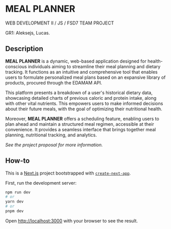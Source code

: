 # MEAL PLANNER

WEB DEVELOPMENT II / JS / FSD7 TEAM PROJECT

GR1: Aleksejs, Lucas.

## Description

**MEAL PLANNER** is a dynamic, web-based application designed for health-conscious individuals aiming to streamline their meal planning and dietary tracking. It functions as an intuitive and comprehensive tool that enables users to formulate personalized meal plans based on an expansive library of products, procured through the EDAMAM API.

This platform presents a breakdown of a user's historical dietary data, showcasing detailed charts of previous caloric and protein intake, along with other vital nutrients. This empowers users to make informed decisions about their future meals, with the goal of optimizing their nutritional health.

Moreover, **MEAL PLANNER** offers a scheduling feature, enabling users to plan ahead and maintain a structured meal regimen, accessible at their convenience. It provides a seamless interface that brings together meal planning, nutritional tracking, and analytics.

*See the project proposal for more information.*

## How-to

This is a [Next.js](https://nextjs.org/) project bootstrapped with [`create-next-app`](https://github.com/vercel/next.js/tree/canary/packages/create-next-app).

First, run the development server:

```bash
npm run dev
# or
yarn dev
# or
pnpm dev
```

Open [http://localhost:3000](http://localhost:3000) with your browser to see the result.
